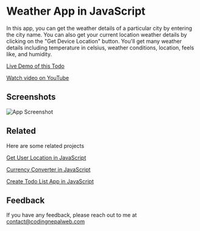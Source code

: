 
# Weather App in JavaScript

In this app, you can get the weather details of a particular city by entering the city name. You can also get your current location weather details by clicking on the "Get Device Location" button. You'll get many weather details including temperature in celsius, weather conditions, location, feels like, and humidity.
 
 [Live Demo of this Todo](https://codingnepalweb.com/demos/weather-app-in-javascript/)
 
 [Watch video on YouTube](https://youtu.be/c1r-NqYkFPc)

## Screenshots

![App Screenshot](https://img.youtube.com/vi/c1r-NqYkFPc/maxresdefault.jpg)


## Related

Here are some related projects

[Get User Location in JavaScript](https://www.youtube.com/watch?v=J-lUOFXxG_0)

[Currency Converter in JavaScript](https://www.youtube.com/watch?v=UY7F37KHyI8)

[Create Todo List App in JavaScript](https://www.youtube.com/watch?v=2QIMUBilooc)

## Feedback

If you have any feedback, please reach out to me at contact@codingnepalweb.com

